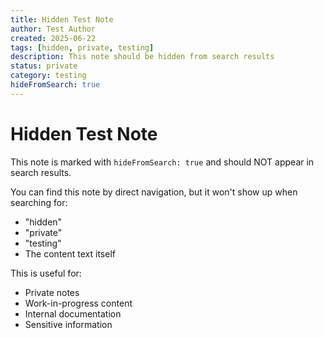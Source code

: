 ```yaml
---
title: Hidden Test Note
author: Test Author
created: 2025-06-22
tags: [hidden, private, testing]
description: This note should be hidden from search results
status: private
category: testing
hideFromSearch: true
---
```


# Hidden Test Note

This note is marked with `hideFromSearch: true` and should NOT appear in search results.

You can find this note by direct navigation, but it won't show up when searching for:
- "hidden"
- "private" 
- "testing"
- The content text itself

This is useful for:
- Private notes
- Work-in-progress content
- Internal documentation
- Sensitive information